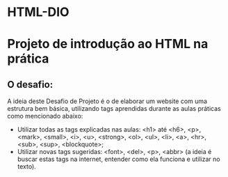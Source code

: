 # HTML-DIO

# Projeto de introdução ao HTML na prática

## O desafio: 

A ideia deste Desafio de Projeto é o de elaborar um website com uma estrutura bem básica, utilizando tags aprendidas durante as aulas práticas como mencionado abaixo:

- Utilizar todas as tags explicadas nas aulas: &lt;h1> até &lt;h6>, &lt;p>, &lt;mark>, &lt;small>, &lt;i>, &lt;u>, &lt;strong>, &lt;ol>, &lt;ul>, &lt;li>, &lt;a>, &lt;hr>, &lt;sub>, &lt;sup>, &lt;blockquote>;
- Utilizar novas tags sugeridas: &lt;font>, &lt;del>, &lt;p>, &lt;abbr> (a ideia é buscar estas tags na internet, entender como ela funciona e utilizar no texto).
